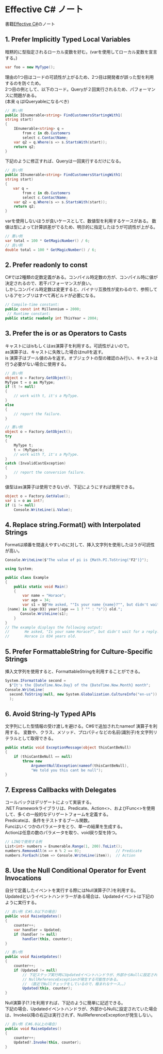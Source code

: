 # Effective C# ノート

書籍[Effective C#](http://amzn.asia/fYaaYnj)のノート

## 1. Prefer Implicitly Typed Local Variables

暗黙的に型指定されるローカル変数を好む。(varを使用してローカル変数を宣言する。)

``` C#
var foo = new MyType();
```

理由の1つ目はコードの可読性が上がるため、2つ目は開発者が誤った型を利用するのを防ぐため。  
2つ目の例として、以下のコード。Queryが２回実行されるため、パフォーマンスに問題がある。  
(本来 q はIQueryable<T>になるべき)

``` C#
// 悪い例
public IEnumerable<string> FindCustomersStartingWith1(
string start)
{
    IEnumerable<string> q =
        from c in db.Customers
        select c.ContactName;
    var q2 = q.Where(s => s.StartsWith(start));
    return q2;
}
```

下記のように修正すれば、Queryは一回実行するだけになる。

``` C# hl_lines="5"  
// 良い例
public IEnumerable<string> FindCustomersStartingWith1(
string start)
{
  　var q =
        from c in db.Customers
        select c.ContactName;
    var q2 = q.Where(s => s.StartsWith(start));
    return q2;
}
```

varを使用しないほうが良いケースとして、数値型を利用するケースがある。
数値は型によって計算誤差がでるため、明示的に指定したほうが可読性が上がる。

``` C#
// 悪い例
var total = 100 * GetMagicNumber() / 6;
// 良い例
double total = 100 * GetMagicNumber() / 6;
```

## 2. Prefer readonly to const

C#では2種類の定数定義がある。コンパイル時定数の方が、コンパイル時に値が決定されるので、若干パフォーマンスが良い。  
しかしコンパイル時定数は変更すると、バイナリ互換性が変わるので、参照しているアセンブリはすべて再ビルドが必要になる。  

``` C#
// Compile-time constant:
public const int Millennium = 2000;
 // Runtime constant:
public static readonly int ThisYear = 2004;
```

## 3. Prefer the is or as Operators to Casts

キャストにはisもしくはas演算子を利用する。可読性がよいので。  
as演算子は、キャストに失敗した場合はnullを返す。  
is 演算子はブール値のみを返す。オブジェクトの型の確認のみ行い、キャストは行う必要がない場合に使用する。  

``` C#
// 良い例
object o = Factory.GetObject();
MyType t = o as MyType;
if (t != null)
{
    // work with t, it's a MyType.
}
else
{
    // report the failure.
}
```

``` C#
// 悪い例
object o = Factory.GetObject();
try
{
    MyType t;
    t = (MyType)o;
    // work with T, it's a MyType.
}
catch (InvalidCastException)
{
    // report the conversion failure.
}
```

値型はas演算子は使用できないが、下記にようにすれば使用できる。

``` C#
object o = Factory.GetValue();
var i = o as int?;
if (i != null)
    Console.WriteLine(i.Value);
```

## 4. Replace string.Format() with Interpolated Strings

Formatは順番を間違えやすいのに対して、挿入文字列を使用したほうが可読性が高い。

``` C#
Console.WriteLine($"The value of pi is {Math.PI.ToString("F2")}");
```

``` C#
using System;

public class Example
{
    public static void Main()
    {
        var name = "Horace";
        var age = 34;
        var s1 = $@"He asked, ""Is your name {name}?"", but didn't wait for a reply.
 {name} is {age:D3} year{(age == 1 ? "" : "s")} old.";
       Console.WriteLine(s1);
    }
}
// The example displays the following output:
//       He asked, "Is your name Horace?", but didn't wait for a reply.
//       Horace is 034 years old.
```

## 5. Prefer FormattableString for Culture-Specific Strings

挿入文字列を使用すると、FormattableStringを利用することができる。

``` C#
System.IFormattable second =
  $"It's the {DateTime.Now.Day} of the {DateTime.Now.Month} month";
Console.WriteLine(
  second.ToString(null, new System.Globalization.CultureInfo("en-us"))
  );
```

## 6. Avoid String-ly Typed APIs

文字列にした型情報の受け渡しを避ける。C#6で追加されたnameof 演算子を利用する。
変数や、クラス、メソッド、プロパティなどの名前(識別子)を文字列リテラルとして取得できる。

``` C# hl_lines="5"  
public static void ExceptionMessage(object thisCantBeNull)
{
    if (thisCantBeNull == null)
        throw new
            ArgumentNullException(nameof(thisCantBeNull),
            "We told you this cant be null");
}
```

## 7. Express Callbacks with Delegates

コールバックはデリゲートによって実装する。  
.NET Frameworkライブラリは、Predicate<T>、Action<>、およびFunc<>を使用して、多くの一般的なデリゲートフォームを定義する。  
Predicateは、条件をテストするブール関数。  
Funcはいくつかのパラメータをとり、単一の結果を生成する。  
Actionは任意の数のパラメータを取り、void戻り型を持つ。  

``` C#
// LINQで使用する例
List<int> numbers = Enumerable.Range(1, 200).ToList();
numbers.RemoveAll(n => n % 2 == 0);                // Predicate
numbers.ForEach(item => Console.WriteLine(item));  // Action
```

## 8. Use the Null Conditional Operator for Event Invocations

自分で定義したイベントを実行する際にはNull演算子(?.)を利用する。  
Updatedというイベントハンドラーがある場合は、Updatedイベントは下記のように実行する。

``` C#
// 良い例（C#5.0以下の場合）
public void RaiseUpdates()
{
    counter++;
    var handler = Updated;
    if (handler != null)
        handler(this, counter);
}
```

``` C#
// 悪い例
public void RaiseUpdates()
{
    counter++;
    if (Updated != null)
        // 下記ステップ実行時にUpdatedイベントハンドラが、外部からNullに設定されて、
        // NullReferenceExceptionが発生する可能性がある。
        // （直近でNullチェックをしているので、極まれなケース。。）
        Updated(this, counter);  
}
```

Null演算子(?.)を利用すれば、下記のように簡単に記述できる。  
下記の場合、Updatedイベントハンドラが、外部からNullに設定されていた場合は、Invoke以降の右辺は実行されず、NullReferenceExceptionが発生しない。

``` C#
// 良い例（C#6.0以上の場合）
public void RaiseUpdates()
{
    counter++;
    Updated?.Invoke(this, counter);  
}
```

